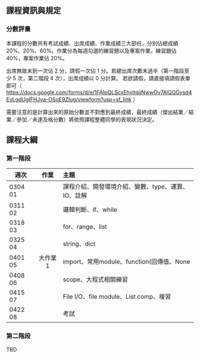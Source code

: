 ## 課程資訊與規定

### 分數評量

本課程的分數共有考試成績、出席成績、作業成績三大部份，分別佔總成績 20%、20%、60%。作業分為每週勾選的練習題以及專案作業，練習題佔 40%，專案作業佔 20%。

出席無故未到一次佔 2 分，請假一次佔 1 分。若總出席次數未過半（第一階段至少 5 次，第二階段 4 次），出席成績以 0 分計算。 若欲請假，請直接填請假表單即可（ https://docs.google.com/forms/d/e/1FAIpQLScxEhvltqijNwwOv7AlQQGysd4EvLgdUgIFHJva-OSoE9Zlug/viewform?usp=sf_link ）

需要注意的是計算出來的原始分數並不對應到最終成績，最終成績（傑出結業／結業／參加／未達及格分數）將依照課程整體同學的表現狀況決定。

## 課程大綱

### 第一階段

| 週次    | 作業      | 主題                                   |
| ------- |:---------:|:-------------------------------------- |
| 0304 01 |           | 課程介紹、開發環境介紹、變數、type、運算、IO、註解 |
| 0311 02 |           | 邏輯判斷、if、while |
| 0318 03 |           | for、range、list |
| 0325 04 |           | string、dict | 
| 0401 05 | 大作業1    | import、常用module、function(回傳值、None | 
| 0408 06 |           | scope、大程式相關練習 |  
| 0415 07 |           | File I/O、file module、List comp、複習 |
| 0422 08 |           | 考試 |


### 第二階段

TBD